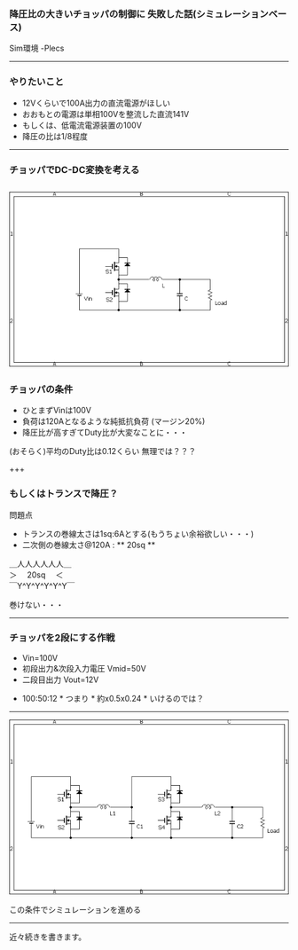 ### 降圧比の大きいチョッパの制御に  失敗した話(シミュレーションベース)
Sim環境
-Plecs

---
### やりたいこと
- 12Vくらいで100A出力の直流電源がほしい
- おおもとの電源は単相100Vを整流した直流141V
- もしくは、低電流電源装置の100V
- 降圧の比は1/8程度

---
### チョッパでDC-DC変換を考える
![alt](assets/BidirectionChopper.bmp)
---
### チョッパの条件
- ひとまずVinは100V
- 負荷は120Aとなるような純抵抗負荷 (マージン20%)
- 降圧比が高すぎてDuty比が大変なことに・・・

(おそらく)平均のDuty比は0.12くらい
無理では？？？

+++
### もしくはトランスで降圧？
問題点
- トランスの巻線太さは1sq:6Aとする(もうちょい余裕欲しい・・・)
- 二次側の巻線太さ@120A : ** 20sq **

＿人人人人人人＿  
＞　  20sq  　＜  
￣Y^Y^Y^Y^Y^Y￣  
  
巻けない・・・

---
### チョッパを2段にする作戦
 - Vin=100V
 - 初段出力&次段入力電圧 Vmid=50V
 - 二段目出力 Vout=12V
 
 * 100:50:12 * つまり * 約x0.5x0.24 * いけるのでは？
 
---
![alt](assets/BidirectionChopper_2part.bmp)

この条件でシミュレーションを進める

---
近々続きを書きます。
